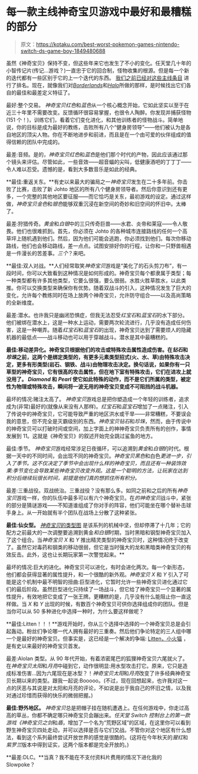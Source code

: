 # 每一款主线神奇宝贝游戏中最好和最糟糕的部分

> 原文：<https://kotaku.com/best-worst-pokemon-games-nintendo-switch-ds-game-boy-1849480688>

虽然《神奇宝贝》保持不变，但这些年来它也发生了不小的变化。任天堂几十年的小智传记片(传记…游戏？)一直忠于它的回合制，怪物收集的根源。但是每一个新的迭代都有一些区别于它的上一个迭代的东西。 [我们之前已经对这些主线条目](https://kotaku.com/all-the-big-pokemon-games-ranked-from-worst-to-best-1845442523) 进行了排名。现在，就像我们对[*Borderlands*](https://kotaku.com/best-worst-borderlands-tiny-tina-wonderlands-gearbox-1849377174)和[*Halo*](https://kotaku.com/halo-best-worst-bungie-343-industries-microsoft-xbox-1849407474)所做的那样，是时候找出它们各自的最佳和最差定义特征了。

最好:整个交易。 *神奇宝贝红色*和*蓝色*从一个核心概念开始，它如此坚实以至于在近三十年里不需要改变。反馈循环很容易掌握，也很令人陶醉。你发现并捕获怪物(151 个！)，训练它们，看着它们变化进化，和其他训练者的怪物战斗。简单地说，你的目标是成为最好的教练，击败所有八个“健身房领导”——他们被认为是各自地区的顶尖人物。你在不断地进步和前进，而且是在一个由可爱的伙伴组成的值得信赖的团队中完成的。

最差:音频。是的，*神奇宝贝红色*和*蓝色*是他们那个时代的产物，因此应该通过那个镜头来评估。尽管如此，一些音效——超音蝠的尖叫，低健康酒吧的丁丁丁——令人难以忍受。遗憾的是，看到大多数音乐是如此的经典。

**最佳:重返关东。**有史以来最大的骗局之一*神奇宝贝*发生在二十多年前。你击败了比赛，击败了新 Johto 地区的所有八个健身房领导者。然后你意识到还有更多，一个完整的其他地区要征服——而它恰巧是关东，最初游戏的设定。通过这样做，*神奇宝贝金色*和*银色*能够双重沉浸在新空间的奇妙和旧空间的怀旧中。太棒了。

最差:狩猎传奇。*黄金*和*白银*中的三只传奇巨兽——水君、炎帝和莱寇——令人敬畏。他们也很难抓到。首先，你必须在 Johto 的各种城市连接路线的任何一个高草坪上随机遇到他们。然后，因为他们可能会逃跑，你必须找到他们。每次你移动路线，他们也会移动路线，差一点点。试图安排好你的行程，让你和一只野兽相遇是一件漫长的苦差事。*三个*？来吧。

**最佳:双人对战。**人们经常取笑*神奇宝贝*游戏是“美化了的石头剪刀布”，有一段时间，你可以大致看到这种情况是如何形成的。神奇宝贝每个都隶属于类型；每一种类型都有许多其他类型，它要么很强，要么很弱。水胜火胜草胜水，以此类推。你可以交换类型来确保你有优势。随着双战斗的引入，这种情况发生了巨大的变化，允许每个教练同时在场上放两个神奇宝贝，允许防守组合——以及高尚策略的全新维度。

最差:潜水。也许我只是幽闭恐惧症，但我无法忍受*红宝石*和*蓝宝石*的水下部分。他们被绑在潜水上，这是一种水上运动，需要两次轮流进行，几乎没有造成任何伤害，这是一种嘲弄。随着*红宝石*和*蓝宝石*的出现，神奇宝贝达到了需要烦人的隐藏机器的最低点——战斗移动也可以用于穿越战斗。潜水是其中最糟糕的。

**最佳:移动差异化。神奇宝贝根据他们的攻击或特殊攻击属性造成伤害。在*钻石*和*珍珠*之前，这两个是绑定类型的，有更多元素类型招式(火、水、草)由特殊攻击决定，更多有形类型(岩石、钢铁、战斗)由物理攻击决定。换句话说，如果你有一只草型的神奇宝贝，它有很高的攻击属性，但在地下室有特殊攻击，它们在进攻上就没用了。 *Diamond* 和 *Pearl* 使它如此特殊的动作，而不是它们所属的类型，被定性为物理或特殊攻击，瞬间将一波无用的神奇宝贝变成不可阻挡的战斗机器。** 

最坏的情况:赌注太高了。 *神奇宝贝*游戏总是把你塑造成一个年轻的训练者，追求成为(非常)最好的(就像从来没有人那样)。*红宝石*和*蓝宝石*增加了一点赌注，引入了传说中的神奇宝贝，它可能导致严重的地区洪水或干旱——非常糟糕，不要误会我的意思，但不完全是灭霸级别的东西。*神奇宝贝钻石*和*珍珠*，然而，由于传说中的神奇宝贝可以打破时间或空间，加上字面上的神神奇宝贝负责所有的创作，事情发展到 11。这就是《神奇宝贝》的叙述开始完全跳过鲨鱼的地方。

最佳:季节。 *神奇宝贝*游戏经常涉足日夜循环，可以追溯到*黄金*和*白银*的时代。根据一天中的不同时间，会出现不同的神奇宝贝。*神奇宝贝黑色*和白色*更进一步，引入了季节。这不仅决定了季节中会出现什么样的神奇宝贝，而且还有一种装饰效果:季节变化会导致某些神奇宝贝改变外观。这是一个聪明的方法，让玩家在达到积分后继续玩很长时间，前提是他们真的想抓住所有积分。* 

最差:三重战役。双战统治。三重战役？没有那么多。如同之前和之后的所有*神奇宝贝*游戏一样，你的队伍中最多可以有六个神奇宝贝。在*的神奇宝贝*战斗中，紧张的部分是猜谜游戏——不知道谁组成了你对手的阵容，他们可能坐在哪个替补击球手身上。从一开始就有半个团队在战场上分散了这种紧张。

**最佳:仙女型。** [*神奇宝贝*的类型图](https://kotaku.com/pokemon-type-chart-1848093804) 是该系列的机械中坚，但却停滞了十几年；它的配方之前最大的一次调整要追溯到黄金*和白银*时期，当时黑暗和钢型神奇宝贝加入了这个组合。当*神奇宝贝 X* 和 *Y* 推出精灵类型的神奇宝贝时，这种情况终于改变了。虽然它对毒药和钢类的移动很弱，但它是当时强大的龙和黑暗类神奇宝贝的有效反击。此外，这也让长期玩家第一次警觉起来。** 

最坏的情况:巨大的进化。神奇宝贝可以进化，有时会进化两次。每一个新形态，他们都会获得显著的属性提升，和一个很酷的新外观。*神奇宝贝 X* 和 *Y* 引入了可能是这个机制中最不明智的扭曲:巨型进化，它暂时允许一些神奇宝贝进化通过它们的最后阶段。虽然巨型进化只持续了一场战斗，但它给了神奇宝贝一个显著的属性提升，有效地把它变成了一张王牌。更糟糕的是，几乎没有什么能阻止你一直这样做。当 *X* 和 *Y* 出现的时候，有数百个神奇宝贝可供你选择组成你的团队。但是当你可以从 50 多种进化中选择一种时，为什么要这样做呢？

**最佳:Litten！！！**游戏开始时，你从三个选择中选择的一个神奇宝贝总是会引起轰动。粉丝们争论哪一代人拥有最好的三重奏。然后他们争论特定的三人组中哪一个是最好的神奇宝贝。但事实是，这已经是一个解决的争端: [Litten，小火猫](https://kotaku.com/pour-one-out-for-popplio-the-new-pokemon-starter-that-1776125803) ，是有史以来最好的神奇宝贝首发。

最差:Alolan 类型。从 90 年代开始，有着浓密尾巴的狐狸神奇宝贝六尾就火了。在*神奇宝贝太阳*和*月亮*中碰到它，动作很明显:用水型攻击打它。原来，它只是造成标准伤害…因为六尾现在是冰型？！*神奇宝贝太阳*和*月亮*改变了许多经典神奇宝贝长期以来的类型。跟我一起说:Booooo。(不过，现在回想起来，也许我对这一点的厌恶与其说是对太阳和月亮的评论，不如说是出于我自己的怀旧之情，以及我对通过珍惜而获得的快乐的微弱把握。)

**最佳:野外地区。** *神奇宝贝*总是把帽子挂在随机遭遇上。在任何游戏中，你走过高高的草丛，你都不确定哪只神奇宝贝会蹦出来。*任天堂 Switch 控制台上的第一款游戏《神奇宝贝之剑*和*盾*，增加了一个名为“荒野区域”的区域，在这里你可以看到野生神奇宝贝四处走动，并可以选择是否与它们交战。不管你对这个地区有什么想法，看到这个系列最终尝试开放世界的感觉是很酷的。(这将在今年秋天的*猩红*和*紫罗兰*版本中得到证实，这两个版本都是完全开放的。)

**最差:DLC。**当真？我不能在不支付资料片费用的情况下进化我的 Slowpoke？